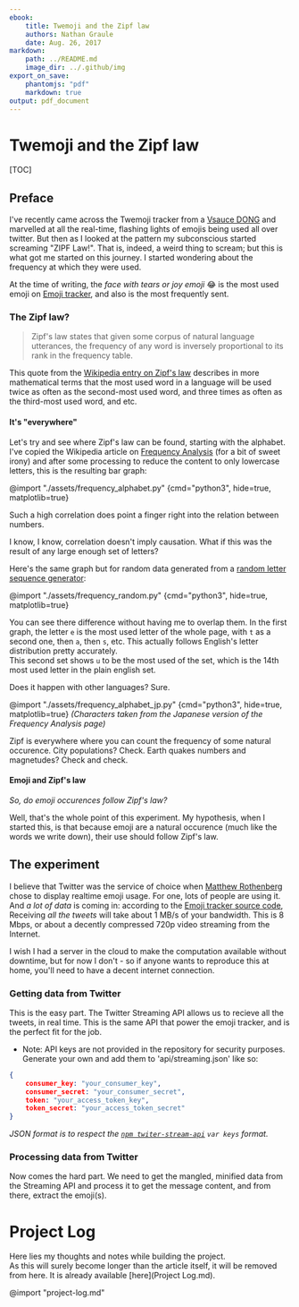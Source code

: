 ```yaml
---
ebook:
    title: Twemoji and the Zipf law
    authors: Nathan Graule
    date: Aug. 26, 2017
markdown:
    path: ../README.md
    image_dir: ../.github/img
export_on_save:
    phantomjs: "pdf"
    markdown: true
output: pdf_document
---
```


# Twemoji and the Zipf law

[TOC]

## Preface

I've recently came across the Twemoji tracker from a [Vsauce DONG](https://www.youtube.com/watch?v=d1RPFzZN3Ro) and marvelled at all the real-time, flashing lights of emojis being used all over twitter. But then as I looked at the pattern my subconscious started screaming "ZIPF Law!". That is, indeed, a weird thing to scream; but this is what got me started on this journey. I started wondering about the frequency at which they were used.

At the time of writing, the *face with tears or joy emoji* 😂 is the most used emoji on [Emoji tracker](http://emojitracker.com), and also is the most frequently sent.

### The Zipf law?

> Zipf's law states that given some corpus of natural language utterances, the frequency of any word is inversely proportional to its rank in the frequency table.

This quote from the [Wikipedia entry on Zipf's law](http://en.wikipedia.org/wiki/Zipf%27s_law) describes in more mathematical terms that the most used word in a language will be used twice as often as the second-most used word, and three times as often as the third-most used word, and etc.

#### It's "everywhere"

Let's try and see where Zipf's law can be found, starting with the alphabet.  
I've copied the Wikipedia article on [Frequency Analysis](https://en.wikipedia.org/wiki/Frequency_analysis) (for a bit of sweet irony) and after some processing to reduce the content to only lowercase letters, this is the resulting bar graph:

@import "./assets/frequency_alphabet.py" {cmd="python3", hide=true, matplotlib=true}

Such a high correlation does point a finger right into the relation between numbers.

I know, I know, correlation doesn't imply causation. What if this was the result of any large enough set of letters?

Here's the same graph but for random data generated from a [random letter sequence generator](http://www.dave-reed.com/Nifty/randSeq.html):

@import "./assets/frequency_random.py" {cmd="python3", hide=true, matplotlib=true}

You can see there difference without having me to overlap them. In the first graph, the letter `e` is the most used letter of the whole page, with `t` as a second one, then `a`, then `s`, etc. This actually follows English's letter distribution pretty accurately.  
This second set shows `u` to be the most used of the set, which is the 14th most used letter in the plain english set.

Does it happen with other languages? Sure.

@import "./assets/frequency_alphabet_jp.py" {cmd="python3", hide=true, matplotlib=true}
*(Characters taken from the Japanese version of the Frequency Analysis page)*

Zipf is everywhere where you can count the frequency of some natural occurence. City populations? Check. Earth quakes numbers and magnetudes? Check and check.

#### Emoji and Zipf's law

*So, do emoji occurences follow Zipf's law?*

Well, that's the whole point of this experiment. My hypothesis, when I started this, is that because emoji are a natural occurence (much like the words we write down), their use should follow Zipf's law. 

## The experiment

I believe that Twitter was the service of choice when [Matthew Rothenberg](https://github.com/mroth) chose to display realtime emoji usage. For one, lots of people are using it. And *a lot of data* is coming in: according to the [Emoji tracker source code](https://github.com/mroth/emojitrack-feeder#development-setup), Receiving *all the tweets* will take about 1 MB/s of your bandwidth. This is 8 Mbps, or about a decently compressed 720p video streaming from the Internet.

I wish I had a server in the cloud to make the computation available without downtime, but for now I don't - so if anyone wants to reproduce this at home, you'll need to have a decent internet connection.

### Getting data from Twitter

This is the easy part. The Twitter Streaming API allows us to recieve all the tweets, in real time. This is the same API that power the emoji tracker, and is the perfect fit for the job.

* Note: API keys are not provided in the repository for security purposes. Generate your own and add them to 'api/streaming.json' like so:

```json
{
    consumer_key: "your_consumer_key",
    consumer_secret: "your_consumer_secret",
    token: "your_access_token_key",
    token_secret: "your_access_token_secret"
}
```

*JSON format is to respect the [`npm twiter-stream-api`](https://www.npmjs.com/package/twitter-stream-api) `var keys` format.*

### Processing data from Twitter

Now comes the hard part. We need to get the mangled, minified data from the Streaming API and process it to get the message content, and from there, extract the emoji(s).

# Project Log

Here lies my thoughts and notes while building the project.  
As this will surely become longer than the article itself, it will be removed from here. It is already available [here](Project Log.md).

@import "project-log.md"